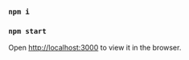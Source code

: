 ### `npm i`
### `npm start`
Open [http://localhost:3000](http://localhost:3000) to view it in the browser.
